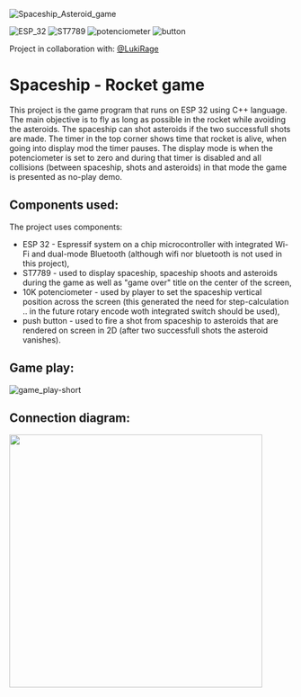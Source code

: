 ![Spaceship_Asteroid_game](https://github.com/RobertNeat/Rocket-Asteroid_game/assets/47086490/8cc19141-a412-444b-b38f-bc0bd03f08de)

![ESP_32](https://img.shields.io/badge/microcontroller-ESP_32-orange)
![ST7789](https://img.shields.io/badge/display-ST7789-lightblue)
![potenciometer](https://img.shields.io/badge/potenciometer-10K-green)
![button](https://img.shields.io/badge/button-push_button-white)


Project in collaboration with: [@LukiRage](https://github.com/LukiRage)


# Spaceship - Rocket game

This project is the game program that runs on ESP 32 using C++ language. The main objective is to fly as long as possible in the rocket while avoiding the asteroids. The spaceship can shot asteroids if the two successfull shots are made. The timer in the top corner shows time that rocket is alive, when going into display mod the timer pauses. The display mode is when the potenciometer is set to zero and during that timer is disabled and all collisions (between spaceship, shots and asteroids) in that mode the game is presented as no-play demo.

## Components used:

The project uses components:

- ESP 32 - Espressif system on a chip microcontroller with integrated Wi-Fi and dual-mode Bluetooth (although wifi nor bluetooth is not used in this project),
- ST7789 - used to display spaceship, spaceship shoots and asteroids during the game as well as "game over" title on the center of the screen,
- 10K potenciometer - used by player to set the spaceship vertical position across the screen (this generated the need for step-calculation .. in the future rotary encode woth integrated switch should be used),
- push button - used to fire a shot from spaceship to asteroids that are rendered on screen in 2D (after two successfull shots the asteroid vanishes).

## Game play:


![game_play-short](https://github.com/RobertNeat/Rocket-Asteroid_game/assets/47086490/6c34e677-a485-46bc-8a08-8477bb06c708)


## Connection diagram:

<img src="https://github.com/RobertNeat/Rocket-Asteroid_game/assets/47086490/c092f978-1b6c-4f96-bd0d-e4abe2851a8d" width="450"/>
